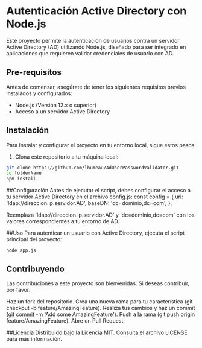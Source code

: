 # Autenticación Active Directory con Node.js

Este proyecto permite la autenticación de usuarios contra un servidor Active Directory (AD) utilizando Node.js, diseñado para ser integrado en aplicaciones que requieren validar credenciales de usuario con AD.

## Pre-requisitos

Antes de comenzar, asegúrate de tener los siguientes requisitos previos instalados y configurados:

- Node.js (Versión 12.x o superior)
- Acceso a un servidor Active Directory

## Instalación

Para instalar y configurar el proyecto en tu entorno local, sigue estos pasos:

1. Clona este repositorio a tu máquina local:

```bash
git clone https://github.com/lhumeau/AdUserPasswordValidator.git
cd folderName
npm install
```

##Configuración
Antes de ejecutar el script, debes configurar el acceso a tu servidor Active Directory en el archivo config.js:
const config = {
  url: 'ldap://direccion.ip.servidor.AD',
  baseDN: 'dc=dominio,dc=com',
};

Reemplaza 'ldap://direccion.ip.servidor.AD' y 'dc=dominio,dc=com' con los valores correspondientes a tu entorno de AD.

##Uso
Para autenticar un usuario con Active Directory, ejecuta el script principal del proyecto:

`node app.js`

## Contribuyendo

Las contribuciones a este proyecto son bienvenidas. Si deseas contribuir, por favor:

Haz un fork del repositorio.
Crea una nueva rama para tu característica (git checkout -b feature/AmazingFeature).
Realiza tus cambios y haz un commit (git commit -m 'Add some AmazingFeature').
Push a la rama (git push origin feature/AmazingFeature).
Abre un Pull Request.



##Licencia
Distribuido bajo la Licencia MIT. Consulta el archivo LICENSE para más información.
